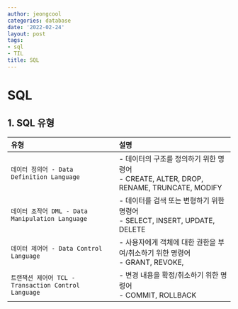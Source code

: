 ```yaml
---
author: jeongcool
categories: database
date: '2022-02-24'
layout: post
tags:
- sql
- TIL
title: SQL
---
```


# SQL

## 1. SQL 유형
|                     유형                |                 설명                   |
|:---------------------------------------|:--------------------------------------|
|`데이터 정의어 - Data Definition Language` | - 데이터의 구조를 정의하기 위한 명령어 <br> - CREATE, ALTER, DROP, RENAME, TRUNCATE, MODIFY|
|`데이터 조작어 DML - Data Manipulation Language` | - 데이터를 검색 또는 변형하기 위한 명령어 <br> - SELECT, INSERT, UPDATE, DELETE|
|`데이터 제어어 - Data Control Language`    | - 사용자에게 객체에 대한 권한을 부여/취소하기 위한 명령어 <br> - GRANT, REVOKE, 
|`트랜잭션 제어어 TCL - Transaction Control Language` | - 변경 내용을 확정/취소하기 위한 명령어 <br> - COMMIT, ROLLBACK